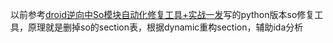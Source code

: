 以前参考[droid逆向中So模块自动化修复工具+实战一发](https://bbs.kanxue.com/thread-221741.htm)写的python版本so修复工具，原理就是删掉so的section表，根据dynamic重构section，辅助ida分析
